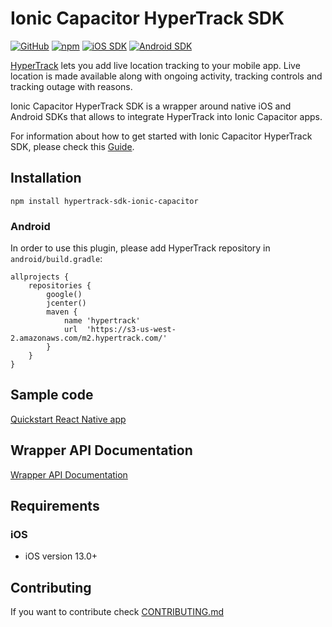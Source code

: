 # Ionic Capacitor HyperTrack SDK

[![GitHub](https://img.shields.io/github/license/hypertrack/sdk-ionic-capacitor.svg?color=orange)](./LICENSE)
[![npm](https://img.shields.io/npm/v/hypertrack-sdk-ionic-capacitor.svg)](https://www.npmjs.com/package/hypertrack-sdk-ionic-capacitor)
[![iOS SDK](https://img.shields.io/badge/iOS%20SDK-5.11.3-brightgreen.svg)](https://github.com/hypertrack/sdk-ios)
[![Android SDK](https://img.shields.io/badge/Android%20SDK-7.11.4-brightgreen.svg)](https://github.com/hypertrack/sdk-android)

[HyperTrack](https://www.hypertrack.com) lets you add live location tracking to your mobile app. Live location is made available along with ongoing activity, tracking controls and tracking outage with reasons.

Ionic Capacitor HyperTrack SDK is a wrapper around native iOS and Android SDKs that allows to integrate HyperTrack into Ionic Capacitor apps.

For information about how to get started with Ionic Capacitor HyperTrack SDK, please check this [Guide](https://www.hypertrack.com/docs/install-sdk-ionic-capacitor).

## Installation

`npm install hypertrack-sdk-ionic-capacitor`

### Android

In order to use this plugin, please add HyperTrack repository in `android/build.gradle`:

```
allprojects {
    repositories {
        google()
        jcenter()
        maven {
            name 'hypertrack'
            url  'https://s3-us-west-2.amazonaws.com/m2.hypertrack.com/'
        }
    }
}
```

## Sample code

[Quickstart React Native app](https://github.com/hypertrack/quickstart-ionic-capacitor)

## Wrapper API Documentation

[Wrapper API Documentation](https://hypertrack.github.io/sdk-ionic-capacitor/)

## Requirements

### iOS

- iOS version 13.0+

## Contributing

If you want to contribute check [CONTRIBUTING.md](CONTRIBUTING.md)
